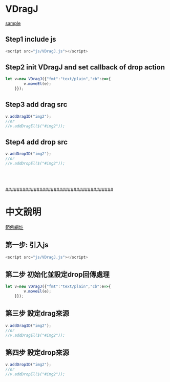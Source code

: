 
<h1>VDragJ</h1>


[sample](https://tool.vfhhu.xyz/a_js_sample/VDrag/drag_sample.php)
<h2>
Step1 include js
</h2>

``````js
<script src="js/VDragJ.js"></script>
``````


<h2>
Step2 init VDragJ and set callback of drop action
</h2>

``````js
let v=new VDragJ({"fmt":"text/plain","cb":e=>{
        v.moveEl(e);
    }});
``````

<h2>
Step3 add drag src 
</h2>

``````js
v.addDragID("img2");
//or
//v.addDragEl($("#img2"));
``````

<h2>
Step4 add drop src 
</h2>

``````js
v.addDropID("img2");
//or
//v.addDropEl($("#img2"));
``````

<br><br><br>
######################################
<h1>中文說明</h1>


[範例網址](https://tool.vfhhu.xyz/a_js_sample/VDrag/drag_sample.php)
<h2>
第一步: 引入js
</h2>

``````js
<script src="js/VDragJ.js"></script>
``````

<h2>
第二步 初始化並設定drop回傳處理
</h2>

``````js
let v=new VDragJ({"fmt":"text/plain","cb":e=>{
        v.moveEl(e);
    }});
``````

<h2>
第三步 設定drag來源
</h2>

``````js
v.addDragID("img2");
//or
//v.addDragEl($("#img2"));
``````

<h2>
第四步 設定drop來源
</h2>

``````js
v.addDropID("img2");
//or
//v.addDropEl($("#img2"));
``````